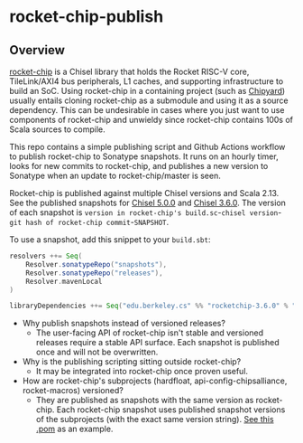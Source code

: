 # rocket-chip-publish

## Overview
[rocket-chip](https://github.com/chipsalliance/rocket-chip/) is a Chisel library that holds the Rocket RISC-V core, TileLink/AXI4 bus peripherals, L1 caches, and supporting infrastructure to build an SoC.
Using rocket-chip in a containing project (such as [Chipyard](https://github.com/ucb-bar/chipyard/)) usually entails cloning rocket-chip as a submodule and using it as a source dependency.
This can be undesirable in cases where you just want to use components of rocket-chip and unwieldy since rocket-chip contains 100s of Scala sources to compile.

This repo contains a simple publishing script and Github Actions workflow to publish rocket-chip to Sonatype snapshots.
It runs on an hourly timer, looks for new commits to rocket-chip, and publishes a new version to Sonatype when an update to rocket-chip/master is seen.

Rocket-chip is published against multiple Chisel versions and Scala 2.13.
See the published snapshots for [Chisel 5.0.0](https://oss.sonatype.org/content/repositories/snapshots/edu/berkeley/cs/rocketchip-5.0.0_2.13/) and [Chisel 3.6.0](https://oss.sonatype.org/content/repositories/snapshots/edu/berkeley/cs/rocketchip-3.6.0_2.13/).
The version of each snapshot is `version in rocket-chip's build.sc`-`chisel version`-`git hash of rocket-chip commit`-`SNAPSHOT`.

To use a snapshot, add this snippet to your `build.sbt`:
```sbt
resolvers ++= Seq(
    Resolver.sonatypeRepo("snapshots"),
    Resolver.sonatypeRepo("releases"),
    Resolver.mavenLocal
)

libraryDependencies ++= Seq("edu.berkeley.cs" %% "rocketchip-3.6.0" % "1.6-3.6.0-50adbdb3e-SNAPSHOT")
```

- Why publish snapshots instead of versioned releases?
    - The user-facing API of rocket-chip isn't stable and versioned releases require a stable API surface. Each snapshot is published once and will not be overwritten.
- Why is the publishing scripting sitting outside rocket-chip?
    - It may be integrated into rocket-chip once proven useful.
- How are rocket-chip's subprojects (hardfloat, api-config-chipsalliance, rocket-macros) versioned?
    - They are published as snapshots with the same version as rocket-chip. Each rocket-chip snapshot uses published snapshot versions of the subprojects (with the exact same version string). [See this .pom](https://oss.sonatype.org/content/repositories/snapshots/edu/berkeley/cs/rocketchip-3.6.0_2.13/1.6-3.6.0-50adbdb3e-SNAPSHOT/rocketchip-3.6.0_2.13-1.6-3.6.0-50adbdb3e-SNAPSHOT.pom) as an example.
